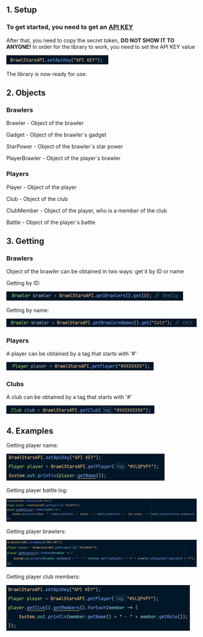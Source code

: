 ## 1. Setup
### To get started, you need to get an [API KEY](https://developer.brawlstars.com/#/account)
After that, you need to copy the secret token, __DO NOT SHOW IT TO ANYONE!__
In order for the library to work, you need to set the API KEY value

![API KEY set show](resources/api_key.png)

The library is now ready for use.

## 2. Objects
### Brawlers
Brawler - Object of the brawler

Gadget - Object of the brawler`s gadget

StarPower - Object of the brawler`s star power

PlayerBrawler - Object of the player`s brawler

### Players
Player - Object of the player

Club - Object of the club

ClubMember - Object of the player, who is a member of the club

Battle - Object of the player`s battle

## 3. Getting
### Brawlers
Object of the brawler can be obtained in two ways: get it by ID or name

Getting by ID:

![getting brawler by id](resources/brawler_by_id.png)

Getting by name:

![getting brawler by name](resources/brawler_by_name.png)
### Players
A player can be obtained by a tag that starts with '#'

![getting player](resources/getting_player.png)

### Clubs
A club can be obtained by a tag that starts with '#'

![getting club](resources/getting_club.png)

## 4. Examples
Getting player name:


![Example 1](resources/example_1.png)

Getting player battle log:

![Example 2](resources/example_2.png)

Getting player brawlers:

![Example 3](resources/example_3.png)

Getting player club members:

![Example 4](resources/example_4.png)
